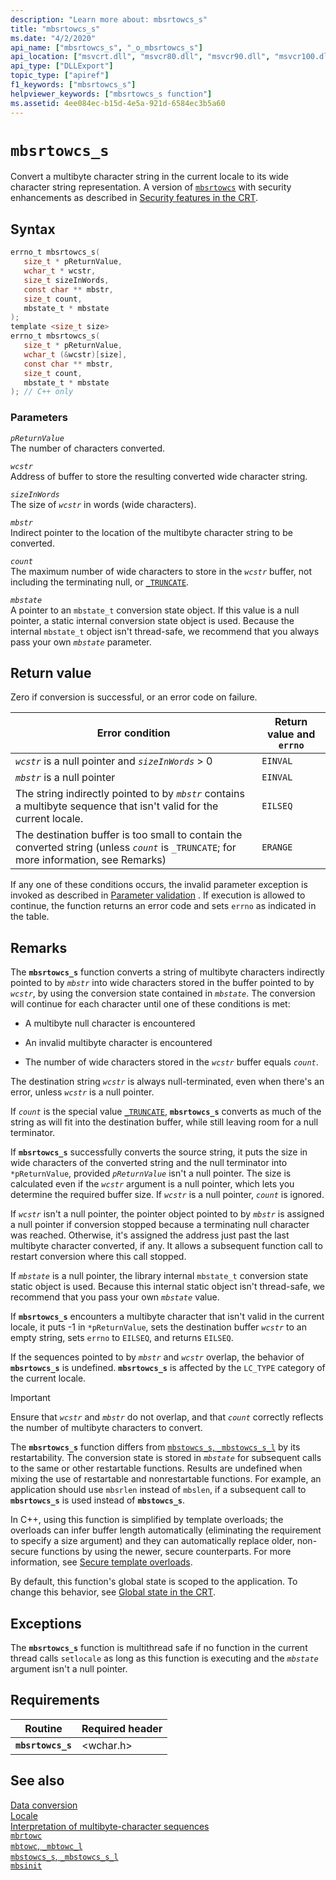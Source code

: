 ```yaml
---
description: "Learn more about: mbsrtowcs_s"
title: "mbsrtowcs_s"
ms.date: "4/2/2020"
api_name: ["mbsrtowcs_s", "_o_mbsrtowcs_s"]
api_location: ["msvcrt.dll", "msvcr80.dll", "msvcr90.dll", "msvcr100.dll", "msvcr100_clr0400.dll", "msvcr110.dll", "msvcr110_clr0400.dll", "msvcr120.dll", "msvcr120_clr0400.dll", "ucrtbase.dll", "api-ms-win-crt-convert-l1-1-0.dll", "api-ms-win-crt-private-l1-1-0.dll"]
api_type: ["DLLExport"]
topic_type: ["apiref"]
f1_keywords: ["mbsrtowcs_s"]
helpviewer_keywords: ["mbsrtowcs_s function"]
ms.assetid: 4ee084ec-b15d-4e5a-921d-6584ec3b5a60
---
```

# `mbsrtowcs_s`

Convert a multibyte character string in the current locale to its wide character string representation. A version of [`mbsrtowcs`](mbsrtowcs.md) with security enhancements as described in [Security features in the CRT](../security-features-in-the-crt.md).

## Syntax

```C
errno_t mbsrtowcs_s(
   size_t * pReturnValue,
   wchar_t * wcstr,
   size_t sizeInWords,
   const char ** mbstr,
   size_t count,
   mbstate_t * mbstate
);
template <size_t size>
errno_t mbsrtowcs_s(
   size_t * pReturnValue,
   wchar_t (&wcstr)[size],
   const char ** mbstr,
   size_t count,
   mbstate_t * mbstate
); // C++ only
```

### Parameters

*`pReturnValue`*\
The number of characters converted.

*`wcstr`*\
Address of buffer to store the resulting converted wide character string.

*`sizeInWords`*\
The size of *`wcstr`* in words (wide characters).

*`mbstr`*\
Indirect pointer to the location of the multibyte character string to be converted.

*`count`*\
The maximum number of wide characters to store in the *`wcstr`* buffer, not including the terminating null, or [`_TRUNCATE`](../truncate.md).

*`mbstate`*\
A pointer to an `mbstate_t` conversion state object. If this value is a null pointer, a static internal conversion state object is used. Because the internal `mbstate_t` object isn't thread-safe, we recommend that you always pass your own *`mbstate`* parameter.

## Return value

Zero if conversion is successful, or an error code on failure.

|Error condition|Return value and `errno`|
|---------------------|------------------------------|
|*`wcstr`* is a null pointer and *`sizeInWords`* > 0|`EINVAL`|
|*`mbstr`* is a null pointer|`EINVAL`|
|The string indirectly pointed to by *`mbstr`* contains a multibyte sequence that isn't valid for the current locale.|`EILSEQ`|
|The destination buffer is too small to contain the converted string (unless *`count`* is `_TRUNCATE`; for more information, see Remarks)|`ERANGE`|

If any one of these conditions occurs, the invalid parameter exception is invoked as described in [Parameter validation](../parameter-validation.md) . If execution is allowed to continue, the function returns an error code and sets `errno` as indicated in the table.

## Remarks

The **`mbsrtowcs_s`** function converts a string of multibyte characters indirectly pointed to by *`mbstr`* into wide characters stored in the buffer pointed to by *`wcstr`*, by using the conversion state contained in *`mbstate`*. The conversion will continue for each character until one of these conditions is met:

- A multibyte null character is encountered

- An invalid multibyte character is encountered

- The number of wide characters stored in the *`wcstr`* buffer equals *`count`*.

The destination string *`wcstr`* is always null-terminated, even when there's an error, unless *`wcstr`* is a null pointer.

If *`count`* is the special value [`_TRUNCATE`](../truncate.md), **`mbsrtowcs_s`** converts as much of the string as will fit into the destination buffer, while still leaving room for a null terminator.

If **`mbsrtowcs_s`** successfully converts the source string, it puts the size in wide characters of the converted string and the null terminator into `*pReturnValue`, provided *`pReturnValue`* isn't a null pointer. The size is calculated even if the *`wcstr`* argument is a null pointer, which lets you determine the required buffer size. If *`wcstr`* is a null pointer, *`count`* is ignored.

If *`wcstr`* isn't a null pointer, the pointer object pointed to by *`mbstr`* is assigned a null pointer if conversion stopped because a terminating null character was reached. Otherwise, it's assigned the address just past the last multibyte character converted, if any. It allows a subsequent function call to restart conversion where this call stopped.

If *`mbstate`* is a null pointer, the library internal `mbstate_t` conversion state static object is used. Because this internal static object isn't thread-safe, we recommend that you pass your own *`mbstate`* value.

If **`mbsrtowcs_s`** encounters a multibyte character that isn't valid in the current locale, it puts -1 in `*pReturnValue`, sets the destination buffer *`wcstr`* to an empty string, sets `errno` to `EILSEQ`, and returns `EILSEQ`.

If the sequences pointed to by *`mbstr`* and *`wcstr`* overlap, the behavior of **`mbsrtowcs_s`** is undefined. **`mbsrtowcs_s`** is affected by the `LC_TYPE` category of the current locale.

> [!IMPORTANT]
> Ensure that *`wcstr`* and *`mbstr`* do not overlap, and that *`count`* correctly reflects the number of multibyte characters to convert.

The **`mbsrtowcs_s`** function differs from [`mbstowcs_s`, `_mbstowcs_s_l`](mbstowcs-s-mbstowcs-s-l.md) by its restartability. The conversion state is stored in *`mbstate`* for subsequent calls to the same or other restartable functions. Results are undefined when mixing the use of restartable and nonrestartable functions. For example, an application should use `mbsrlen` instead of `mbslen`, if a subsequent call to **`mbsrtowcs_s`** is used instead of **`mbstowcs_s`**.

In C++, using this function is simplified by template overloads; the overloads can infer buffer length automatically (eliminating the requirement to specify a size argument) and they can automatically replace older, non-secure functions by using the newer, secure counterparts. For more information, see [Secure template overloads](../secure-template-overloads.md).

By default, this function's global state is scoped to the application. To change this behavior, see [Global state in the CRT](../global-state.md).

## Exceptions

The **`mbsrtowcs_s`** function is multithread safe if no function in the current thread calls `setlocale` as long as this function is executing and the *`mbstate`* argument isn't a null pointer.

## Requirements

|Routine|Required header|
|-------------|---------------------|
|**`mbsrtowcs_s`**|\<wchar.h>|

## See also

[Data conversion](../data-conversion.md)\
[Locale](../locale.md)\
[Interpretation of multibyte-character sequences](../interpretation-of-multibyte-character-sequences.md)\
[`mbrtowc`](mbrtowc.md)\
[`mbtowc`, `_mbtowc_l`](mbtowc-mbtowc-l.md)\
[`mbstowcs_s`, `_mbstowcs_s_l`](mbstowcs-s-mbstowcs-s-l.md)\
[`mbsinit`](mbsinit.md)
